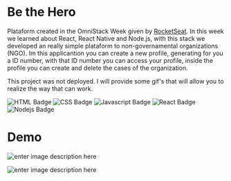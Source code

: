 # Be the Hero

Plataform created in the OmniStack Week given by       [RocketSeat](https://github.com/Rocketseat).  In this week we learned    about React, React Native and Node.js, with this stack we developed      an really simple plataform to non-governamental organizations (NGO).     Im this applicantion you can create a new profile, generating for you    a ID number, with that ID number you can access your profile, inside     the profile you can create and delete the cases of the organization.

This project was not deployed. I will provide some gif's that will allow you to realize the way that can work.

![HTML Badge](https://img.shields.io/badge/html5%20-%23E34F26.svg?&style=for-the-badge&logo=html5&logoColor=white) ![CSS Badge](https://img.shields.io/badge/css3%20-%231572B6.svg?&style=for-the-badge&logo=css3&logoColor=white) ![Javascript Badge](https://img.shields.io/badge/javascript%20-%23323330.svg?&style=for-the-badge&logo=javascript&logoColor=%23F7DF1E) ![React Badge](https://img.shields.io/badge/react%20-%2320232a.svg?&style=for-the-badge&logo=react&logoColor=%2361DAFB) ![Nodejs Badge](https://img.shields.io/badge/node.js%20-%2343853D.svg?&style=for-the-badge&logo=node.js&logoColor=white)

# Demo 
![enter image description here](https://media.giphy.com/media/Jp4I5sDz1dZB9WerTP/giphy.gif)

![enter image description here](https://media.giphy.com/media/cmTbO2bAmkUvwC9XQ1/giphy.gif)

